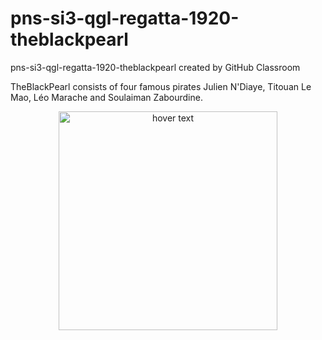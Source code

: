 # pns-si3-qgl-regatta-1920-theblackpearl
pns-si3-qgl-regatta-1920-theblackpearl created by GitHub Classroom

TheBlackPearl consists of four famous pirates Julien N'Diaye, Titouan Le Mao, Léo Marache and Soulaiman Zabourdine.

<p align="center">
  <img src="https://en.wikipedia.org/wiki/Black_Pearl#/media/File:Pirate_Flag_of_Jack_Rackham.svg" width="350" title="hover text">
</p>
